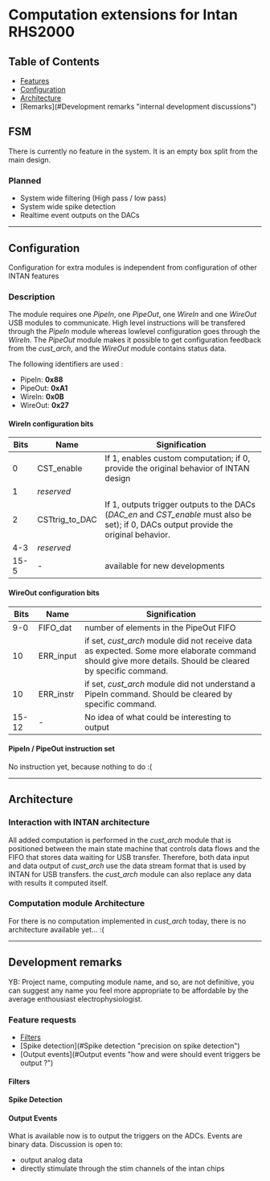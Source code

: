 # Computation extensions for Intan RHS2000 #


## Table of Contents ##

* [Features](#Features "added computation features")  
* [Configuration](#Configuration "How to use the new features from the host computer")
* [Architecture](#Architecture "computation organization")
* [Remarks](#Development remarks "internal development discussions")


## FSM ##

There is currently no feature in the system. It is an empty box split from the main design. 

### Planned ###

* System wide filtering (High pass / low pass)
* System wide spike detection
* Realtime event outputs on the DACs
---  

## Configuration ##

Configuration for extra modules is independent from configuration of other INTAN features

### Description ###

The module requires one *PipeIn*, one *PipeOut*, one *WireIn* and one *WireOut* USB modules to communicate. High level instructions will be transfered through the *PipeIn* module whereas lowlevel configuration goes through the *WireIn*. The *PipeOut* module makes it possible to get configuration feedback from the *cust_arch*, and the *WireOut* module contains status data.

The following identifiers are used :
* PipeIn:  **0x88**
* PipeOut: **0xA1**
* WireIn:  **0x0B**
* WireOut: **0x27**

#### WireIn configuration bits ####

Bits | Name           | Signification
---- | ----           | -------------
0    | CST_enable     | If 1, enables custom computation; if 0, provide the original behavior of INTAN design
1    | *reserved*     |
2    | CSTtrig_to_DAC | If 1, outputs trigger outputs to the DACs (*DAC_en* and *CST_enable* must also be set); if 0, DACs output provide the original behavior.
4-3  | *reserved*     |
15-5 | -              | available for new developments

#### WireOut configuration bits ####

Bits | Name           | Signification
---- | ----           | -------------
9-0  | FIFO_dat       | number of elements in the PipeOut FIFO
10   | ERR_input      | if set, *cust_arch* module did not receive data as expected. Some more elaborate command should give more details. Should be cleared by specific command.
10   | ERR_instr      | if set, *cust_arch* module did not understand a PipeIn command. Should be cleared by specific command.
15-12 | -             | No idea of what could be interesting to output


#### PipeIn / PipeOut instruction set ####

No instruction yet, because nothing to do :(


  
---  
 

## Architecture ##

### Interaction with INTAN architecture ###

All added computation is performed in the *cust_arch* module that is positioned between the main state machine that controls data flows and the FIFO that stores data waiting for USB transfer. Therefore, both data input and data output of *cust_arch* use the data stream format that is used by INTAN for USB transfers. the *cust_arch* module can also replace any data with results it computed itself.

### Computation module Architecture ###

For there is no computation implemented in *cust_arch* today, there is no architecture available yet... :(

---
## Development remarks ##

YB: Project name, computing module name, and so, are not definitive, you can suggest any name you feel more appropriate to be affordable by the average enthousiast electrophysiologist.

### Feature requests ###

* [Filters](#Filters "precision on filter design")
* [Spike detection](#Spike detection "precision on spike detection")
* [Output events](#Output events "how and were should event triggers be output ?")

#### Filters ####

#### Spike Detection ####

#### Output Events ####

What is available now is to output the triggers on the ADCs. Events are binary data. Discussion is open to:
* output analog data
* directly stimulate through the stim channels of the intan chips